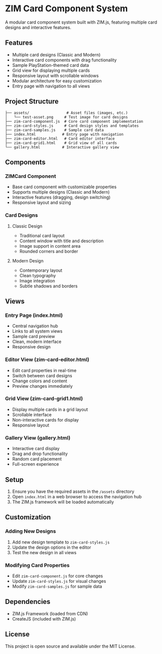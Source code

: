 # ZIM Card Component System

A modular card component system built with ZIM.js, featuring multiple card designs and interactive features.

## Features

- Multiple card designs (Classic and Modern)
- Interactive card components with drag functionality
- Sample PlayStation-themed card data
- Grid view for displaying multiple cards
- Responsive layout with scrollable windows
- Modular architecture for easy customization
- Entry page with navigation to all views

## Project Structure

```
├── assets/                 # Asset files (images, etc.)
│   └── test-asset.png     # Test image for card designs
├── zim-card-component.js  # Core card component implementation
├── zim-card-styles.js     # Card design styles and templates
├── zim-card-samples.js    # Sample card data
├── index.html            # Entry page with navigation
├── zim-card-editor.html   # Card editor interface
├── zim-card-grid1.html    # Grid view of all cards
└── gallery.html          # Interactive gallery view
```

## Components

### ZIMCard Component
- Base card component with customizable properties
- Supports multiple designs (Classic and Modern)
- Interactive features (dragging, design switching)
- Responsive layout and sizing

### Card Designs
1. Classic Design
   - Traditional card layout
   - Content window with title and description
   - Image support in content area
   - Rounded corners and border

2. Modern Design
   - Contemporary layout
   - Clean typography
   - Image integration
   - Subtle shadows and borders

## Views

### Entry Page (index.html)
- Central navigation hub
- Links to all system views
- Sample card preview
- Clean, modern interface
- Responsive design

### Editor View (zim-card-editor.html)
- Edit card properties in real-time
- Switch between card designs
- Change colors and content
- Preview changes immediately

### Grid View (zim-card-grid1.html)
- Display multiple cards in a grid layout
- Scrollable interface
- Non-interactive cards for display
- Responsive layout

### Gallery View (gallery.html)
- Interactive card display
- Drag and drop functionality
- Random card placement
- Full-screen experience

## Setup

1. Ensure you have the required assets in the `/assets` directory
2. Open `index.html` in a web browser to access the navigation hub
3. The ZIM.js framework will be loaded automatically

## Customization

### Adding New Designs
1. Add new design template to `zim-card-styles.js`
2. Update the design options in the editor
3. Test the new design in all views

### Modifying Card Properties
- Edit `zim-card-component.js` for core changes
- Update `zim-card-styles.js` for visual changes
- Modify `zim-card-samples.js` for sample data

## Dependencies

- ZIM.js Framework (loaded from CDN)
- CreateJS (included with ZIM.js)

## License

This project is open source and available under the MIT License. 